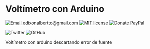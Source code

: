 # Voltímetro con Arduino

[![Email edixonalbertto@gmail.com](https://img.shields.io/badge/author-EdixonAlberto-purple.svg)](mailto:http://edixonalbertto@gmail.com)
[![MIT license](https://img.shields.io/badge/license-MIT-green.svg)](./LICENSE.md)
[![Donate PayPal](https://img.shields.io/badge/give-donation-blue.svg)](https://paypal.me/edixonp)

![Twitter](https://img.shields.io/twitter/follow/EdixonAlbertto.svg?style=social)
![GitHub](https://img.shields.io/github/followers/EdixonAlberto.svg?label=Follow&style=social)

Voltímetro con arduino descartando error de fuente
